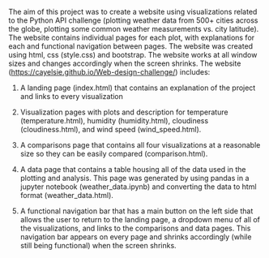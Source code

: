 The aim of this project was to create a website using visualizations related to the Python API challenge (plotting weather data from 500+ cities across the globe, plotting some common weather measurements vs. city latitude). The website contains individual pages for each plot, with explanations for each and functional navigation between pages. The website was created using html, css (style.css) and bootstrap. The website works at all window sizes and changes accordingly when the screen shrinks. The website (https://cayelsie.github.io/Web-design-challenge/) includes:

1. A landing page (index.html) that contains an explanation of the project and links to every visualization

2. Visualization pages with plots and description for temperature (temperature.html), humidity (humidity.html), cloudiness (cloudiness.html), and wind speed (wind_speed.html).

3. A comparisons page that contains all four visualizations at a reasonable size so they can be easily compared (comparison.html).

4. A data page that contains a table housing all of the data used in the plotting and analysis. This page was generated by using pandas in a jupyter notebook (weather_data.ipynb) and converting the data to html format (weather_data.html).

5. A functional navigation bar that has a main button on the left side that allows the user to return to the landing page, a dropdown menu of all of the visualizations, and links to the comparisons and data pages. This navigation bar appears on every page and shrinks accordingly (while still being functional) when the screen shrinks. 
